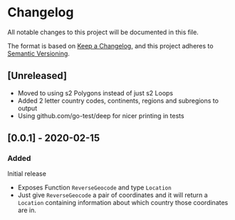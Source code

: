 # Changelog

All notable changes to this project will be documented in this file.

The format is based on [Keep a Changelog](https://keepachangelog.com/en/1.0.0/),
and this project adheres to [Semantic Versioning](https://semver.org/spec/v2.0.0.html).

## [Unreleased]

 - Moved to using s2 Polygons instead of just s2 Loops
 - Added 2 letter country codes, continents, regions and subregions to output
 - Using github.com/go-test/deep for nicer printing in tests

## [0.0.1] - 2020-02-15

### Added

Initial release
 - Exposes Function `ReverseGeocode` and type `Location`
 - Just give `ReverseGeocode` a pair of coordinates and it will return a
   `Location` containing information about which country those coordinates are
   in.
